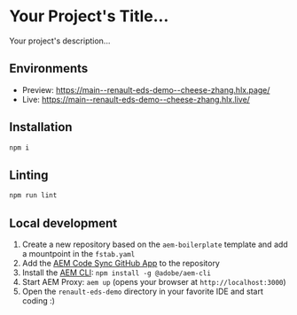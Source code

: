 # Your Project's Title...
Your project's description...

## Environments
- Preview: https://main--renault-eds-demo--cheese-zhang.hlx.page/
- Live: https://main--renault-eds-demo--cheese-zhang.hlx.live/

## Installation

```sh
npm i
```

## Linting

```sh
npm run lint
```

## Local development

1. Create a new repository based on the `aem-boilerplate` template and add a mountpoint in the `fstab.yaml`
1. Add the [AEM Code Sync GitHub App](https://github.com/apps/aem-code-sync) to the repository
1. Install the [AEM CLI](https://github.com/adobe/helix-cli): `npm install -g @adobe/aem-cli`
1. Start AEM Proxy: `aem up` (opens your browser at `http://localhost:3000`)
1. Open the `renault-eds-demo` directory in your favorite IDE and start coding :)
